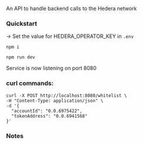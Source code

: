An API to handle backend calls to the Hedera network

### Quickstart

-> Set the value for HEDERA_OPERATOR_KEY in `.env` 

`npm i`

`npm run dev`

Service is now listening on port 8080


### curl commands:

```
curl -X POST http://localhost:8080/whitelist \
-H "Content-Type: application/json" \
-d '{
  "accountId": "0.0.6975422",
  "tokenAddress": "0.0.6941568"
}'
```


### Notes




